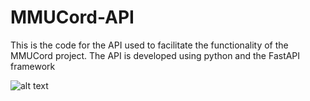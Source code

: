 # MMUCord-API
This is the code for the API used to facilitate the functionality of the MMUCord project. The API is developed using python and the FastAPI framework

![alt text](https://miro.medium.com/max/720/1*B7EbcD5vzD5a6ZojxW7yrQ.png)

